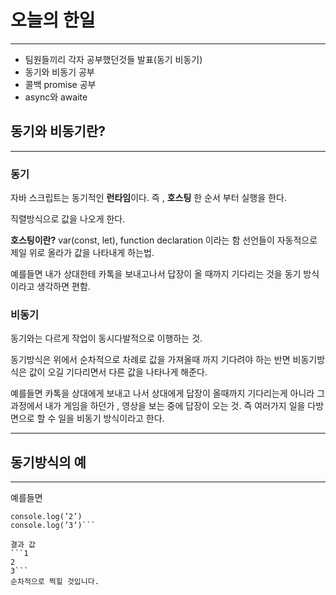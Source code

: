 # 오늘의 한일
___

* 팀원들끼리 각자 공부했던것들 발표(동기 비동기)
* 동기와 비동기 공부
* 콜백 promise 공부
* async와 awaite

## 동기와 비동기란?
___

### 동기

자바 스크립트는 동기적인 <strong>런타임</strong>이다. 즉 , **호스팅** 한 순서 부터 실행을 한다.

직렬방식으로 값을 나오게 한다.

**호스팅이란?**
var(const, let), function declaration 이라는 함 선언들이 자동적으로 제일 위로 올라가 값을 나타내게 하는법.

예를들면 
내가 상대한테 카톡을 보내고나서 답장이 올 때까지 기다리는 것을 
동기 방식이라고 생각하면 편함.

### 비동기
동기와는 다르게 작업이 동시다발적으로 이행하는 것.

동기방식은 위에서 순차적으로 차례로 값을 가져올때 까지 기다려야 하는 반면 비동기방식은 값이 오길 기다리면서 다른 값을 나타나게 해준다.

예를들면
카톡을 상대에게 보내고 나서 상대에게 답장이 올때까지 기다리는게 아니라 그 과정에서 내가 게임을 하던가 , 
영상을 보는 중에 답장이 오는 것. 즉 여러가지 일을 다방면으로 할 수 일을 비동기 방식이라고 한다.
___

## 동기방식의 예
___

예를들면

```console.log(’1’)
console.log(’2’)
console.log(’3’)```

결과 값
```1
2
3```
순차적으로 찍힐 것입니다. 





